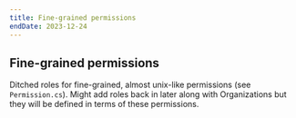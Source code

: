```yaml
---
title: Fine-grained permissions
endDate: 2023-12-24
---
```


## Fine-grained permissions

Ditched roles for fine-grained, almost unix-like permissions (see `Permission.cs`).
Might add roles back in later along with Organizations but they will be defined in terms of these permissions.
